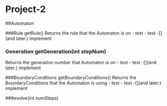 # Project-2

##Automaton

###Rule getRule()
Returns the rule that the Automaton is on
-[](before:) test
-[](after:) test
-[](and later:) implement

### Generation getGeneration(int stepNum)
Returns the generation number that Automaton is on
-[](before:) test
-[](after:) test
-[](and later:) implement

###BoundaryConditions getBoundaryConditions()
Returns the BoundaryConditions that the Automaton is using
-[](before:) test
-[](after:) test
-[](and later:) implement

###evolve(int numSteps)
